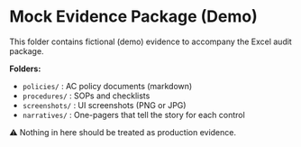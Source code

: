 # Mock Evidence Package (Demo)

This folder contains fictional (demo) evidence to accompany the Excel audit package.

**Folders:**

- `policies/`     : AC policy documents (markdown)
- `procedures/`   : SOPs and checklists
- `screenshots/`  : UI screenshots (PNG or JPG)
- `narratives/`   : One-pagers that tell the story for each control

⚠️ Nothing in here should be treated as production evidence.
